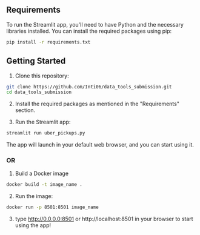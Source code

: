 ## Requirements

To run the Streamlit app, you'll need to have Python and the necessary libraries installed. You can install the required packages using pip:

```bash
pip install -r requirements.txt
```

## Getting Started

1. Clone this repository:

```bash
git clone https://github.com/Inti06/data_tools_submission.git
cd data_tools_submission
```

2. Install the required packages as mentioned in the "Requirements" section.

3. Run the Streamlit app:

```bash
streamlit run uber_pickups.py
```

The app will launch in your default web browser, and you can start using it.

### OR

1. Build a Docker image

```bash
docker build -t image_name .
```

2. Run the image:

```bash
docker run -p 8501:8501 image_name
```

3. type http://0.0.0.0:8501 or http://localhost:8501 in your browser to start using the app!